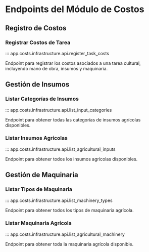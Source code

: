# Endpoints del Módulo de Costos

## Registro de Costos

### Registrar Costos de Tarea

::: app.costs.infrastructure.api.register_task_costs

Endpoint para registrar los costos asociados a una tarea cultural, incluyendo mano de obra, insumos y maquinaria.

## Gestión de Insumos

### Listar Categorías de Insumos

::: app.costs.infrastructure.api.list_input_categories

Endpoint para obtener todas las categorías de insumos agrícolas disponibles.

### Listar Insumos Agrícolas

::: app.costs.infrastructure.api.list_agricultural_inputs

Endpoint para obtener todos los insumos agrícolas disponibles.

## Gestión de Maquinaria

### Listar Tipos de Maquinaria

::: app.costs.infrastructure.api.list_machinery_types

Endpoint para obtener todos los tipos de maquinaria agrícola.

### Listar Maquinaria Agrícola

::: app.costs.infrastructure.api.list_agricultural_machinery

Endpoint para obtener toda la maquinaria agrícola disponible.
